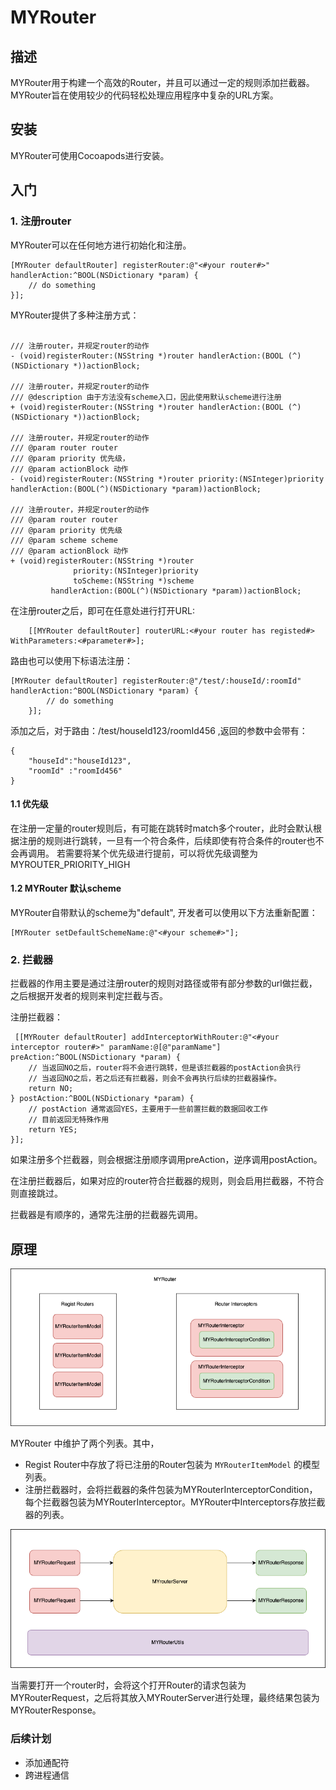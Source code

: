 # MYRouter

## 描述

MYRouter用于构建一个高效的Router，并且可以通过一定的规则添加拦截器。MYRouter旨在使用较少的代码轻松处理应用程序中复杂的URL方案。

## 安装

MYRouter可使用Cocoapods进行安装。

## 入门

### 1. 注册router

MYRouter可以在任何地方进行初始化和注册。
```
[MYRouter defaultRouter] registerRouter:@"<#your router#>" handlerAction:^BOOL(NSDictionary *param) {
    // do something
}];
```

MYRouter提供了多种注册方式：
```

/// 注册router，并规定router的动作
- (void)registerRouter:(NSString *)router handlerAction:(BOOL (^)(NSDictionary *))actionBlock;

/// 注册router，并规定router的动作
/// @description 由于方法没有scheme入口，因此使用默认scheme进行注册
+ (void)registerRouter:(NSString *)router handlerAction:(BOOL (^)(NSDictionary *))actionBlock;

/// 注册router，并规定router的动作
/// @param router router
/// @param priority 优先级，
/// @param actionBlock 动作
- (void)registerRouter:(NSString *)router priority:(NSInteger)priority handlerAction:(BOOL(^)(NSDictionary *param))actionBlock;

/// 注册router，并规定router的动作
/// @param router router
/// @param priority 优先级
/// @param scheme scheme
/// @param actionBlock 动作
+ (void)registerRouter:(NSString *)router
              priority:(NSInteger)priority
              toScheme:(NSString *)scheme
         handlerAction:(BOOL(^)(NSDictionary *param))actionBlock;
```

在注册router之后，即可在任意处进行打开URL:
```
    [[MYRouter defaultRouter] routerURL:<#your router has registed#> WithParameters:<#parameter#>];
```



路由也可以使用下标语法注册：
```
[MYRouter defaultRouter] registerRouter:@"/test/:houseId/:roomId" handlerAction:^BOOL(NSDictionary *param) {
        // do something
    }];
```
添加之后，对于路由：/test/houseId123/roomId456 ,返回的参数中会带有：
```
{
    "houseId":"houseId123",
    "roomId" :"roomId456"   
}
```

#### 1.1 优先级

在注册一定量的router规则后，有可能在跳转时match多个router，此时会默认根据注册的规则进行跳转，一旦有一个符合条件，后续即使有符合条件的router也不会再调用。
若需要将某个优先级进行提前，可以将优先级调整为MYROUTER_PRIORITY_HIGH

#### 1.2 MYRouter 默认scheme
MYRouter自带默认的scheme为"default", 开发者可以使用以下方法重新配置：
```
[MYRouter setDefaultSchemeName:@"<#your scheme#>"];
```


### 2. 拦截器

拦截器的作用主要是通过注册router的规则对路径或带有部分参数的url做拦截，之后根据开发者的规则来判定拦截与否。

注册拦截器：
```
 [[MYRouter defaultRouter] addInterceptorWithRouter:@"<#your interceptor router#>" paramName:@[@"paramName"] preAction:^BOOL(NSDictionary *param) {
    // 当返回NO之后，router将不会进行跳转，但是该拦截器的postAction会执行
    // 当返回NO之后，若之后还有拦截器，则会不会再执行后续的拦截器操作。
    return NO;
} postAction:^BOOL(NSDictionary *param) {
    // postAction 通常返回YES，主要用于一些前置拦截的数据回收工作
    // 目前返回无特殊作用
    return YES;
}];
```
如果注册多个拦截器，则会根据注册顺序调用preAction，逆序调用postAction。

在注册拦截器后，如果对应的router符合拦截器的规则，则会启用拦截器，不符合则直接跳过。

拦截器是有顺序的，通常先注册的拦截器先调用。

## 原理


![MYRouter](./imgs/MYRouter.png)

MYRouter 中维护了两个列表。其中，
 - Regist Router中存放了将已注册的Router包装为 `MYRouterItemModel` 的模型列表。
 - 注册拦截器时，会将拦截器的条件包装为MYRouterInterceptorCondition，每个拦截器包装为MYRouterInterceptor。MYRouter中Interceptors存放拦截器的列表。

 ![OpenRouter](./imgs/OpenRouter.png)
 
 当需要打开一个router时，会将这个打开Router的请求包装为MYRouterRequest，之后将其放入MYRouterServer进行处理，最终结果包装为MYRouterResponse。


### 后续计划
- 添加通配符
- 跨进程通信
